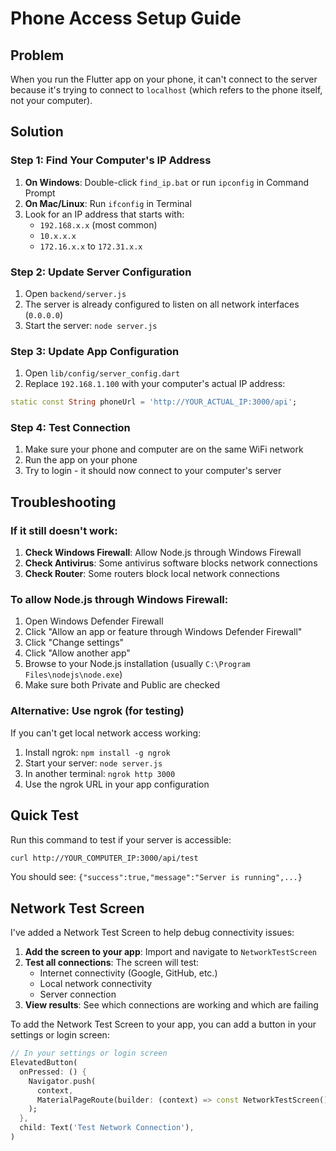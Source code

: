 # Phone Access Setup Guide

## Problem
When you run the Flutter app on your phone, it can't connect to the server because it's trying to connect to `localhost` (which refers to the phone itself, not your computer).

## Solution

### Step 1: Find Your Computer's IP Address
1. **On Windows**: Double-click `find_ip.bat` or run `ipconfig` in Command Prompt
2. **On Mac/Linux**: Run `ifconfig` in Terminal
3. Look for an IP address that starts with:
   - `192.168.x.x` (most common)
   - `10.x.x.x`
   - `172.16.x.x` to `172.31.x.x`

### Step 2: Update Server Configuration
1. Open `backend/server.js`
2. The server is already configured to listen on all network interfaces (`0.0.0.0`)
3. Start the server: `node server.js`

### Step 3: Update App Configuration
1. Open `lib/config/server_config.dart`
2. Replace `192.168.1.100` with your computer's actual IP address:

```dart
static const String phoneUrl = 'http://YOUR_ACTUAL_IP:3000/api';
```

### Step 4: Test Connection
1. Make sure your phone and computer are on the same WiFi network
2. Run the app on your phone
3. Try to login - it should now connect to your computer's server

## Troubleshooting

### If it still doesn't work:
1. **Check Windows Firewall**: Allow Node.js through Windows Firewall
2. **Check Antivirus**: Some antivirus software blocks network connections
3. **Check Router**: Some routers block local network connections

### To allow Node.js through Windows Firewall:
1. Open Windows Defender Firewall
2. Click "Allow an app or feature through Windows Defender Firewall"
3. Click "Change settings"
4. Click "Allow another app"
5. Browse to your Node.js installation (usually `C:\Program Files\nodejs\node.exe`)
6. Make sure both Private and Public are checked

### Alternative: Use ngrok (for testing)
If you can't get local network access working:
1. Install ngrok: `npm install -g ngrok`
2. Start your server: `node server.js`
3. In another terminal: `ngrok http 3000`
4. Use the ngrok URL in your app configuration

## Quick Test
Run this command to test if your server is accessible:
```bash
curl http://YOUR_COMPUTER_IP:3000/api/test
```

You should see: `{"success":true,"message":"Server is running",...}`

## Network Test Screen
I've added a Network Test Screen to help debug connectivity issues:

1. **Add the screen to your app**: Import and navigate to `NetworkTestScreen`
2. **Test all connections**: The screen will test:
   - Internet connectivity (Google, GitHub, etc.)
   - Local network connectivity
   - Server connection
3. **View results**: See which connections are working and which are failing

To add the Network Test Screen to your app, you can add a button in your settings or login screen:

```dart
// In your settings or login screen
ElevatedButton(
  onPressed: () {
    Navigator.push(
      context,
      MaterialPageRoute(builder: (context) => const NetworkTestScreen()),
    );
  },
  child: Text('Test Network Connection'),
)
```
